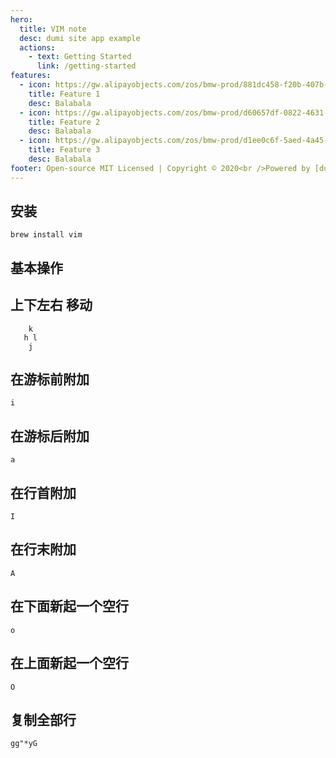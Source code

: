 ```yaml
---
hero:
  title: VIM note
  desc: dumi site app example
  actions:
    - text: Getting Started
      link: /getting-started
features:
  - icon: https://gw.alipayobjects.com/zos/bmw-prod/881dc458-f20b-407b-947a-95104b5ec82b/k79dm8ih_w144_h144.png
    title: Feature 1
    desc: Balabala
  - icon: https://gw.alipayobjects.com/zos/bmw-prod/d60657df-0822-4631-9d7c-e7a869c2f21c/k79dmz3q_w126_h126.png
    title: Feature 2
    desc: Balabala
  - icon: https://gw.alipayobjects.com/zos/bmw-prod/d1ee0c6f-5aed-4a45-a507-339a4bfe076c/k7bjsocq_w144_h144.png
    title: Feature 3
    desc: Balabala
footer: Open-source MIT Licensed | Copyright © 2020<br />Powered by [dumi](https://d.umijs.org)
---
```


## 安装

```shell
brew install vim
```

## 基本操作

## 上下左右 移动

```shell
    k
   h l
    j
```

## 在游标前附加

```shell
i
```

## 在游标后附加

```shell
a
```

## 在行首附加

```shell
I
```

## 在行末附加

```shell
A
```

## 在下面新起一个空行

```shell
o
```

## 在上面新起一个空行

```shell
O
```

## 复制全部行

```shell
gg"*yG
```
